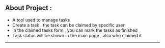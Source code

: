 ## About Project :

- A tool used to manage tasks 
- Create a task , the task can be claimed by specific user
- In the claimed tasks form , you can mark the tasks as finished
- Task status will be shown in the main page , also who claimed it

<hr>
